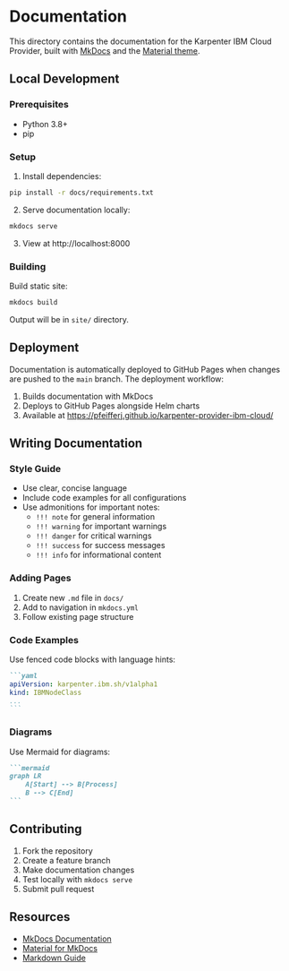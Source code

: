 # Documentation

This directory contains the documentation for the Karpenter IBM Cloud Provider, built with [MkDocs](https://www.mkdocs.org/) and the [Material theme](https://squidfunk.github.io/mkdocs-material/).

## Local Development

### Prerequisites

- Python 3.8+
- pip

### Setup

1. Install dependencies:
```bash
pip install -r docs/requirements.txt
```

2. Serve documentation locally:
```bash
mkdocs serve
```

3. View at http://localhost:8000

### Building

Build static site:
```bash
mkdocs build
```

Output will be in `site/` directory.

## Deployment

Documentation is automatically deployed to GitHub Pages when changes are pushed to the `main` branch. The deployment workflow:

1. Builds documentation with MkDocs
2. Deploys to GitHub Pages alongside Helm charts
3. Available at https://pfeifferj.github.io/karpenter-provider-ibm-cloud/

## Writing Documentation

### Style Guide

- Use clear, concise language
- Include code examples for all configurations
- Use admonitions for important notes:
  - `!!! note` for general information
  - `!!! warning` for important warnings
  - `!!! danger` for critical warnings
  - `!!! success` for success messages
  - `!!! info` for informational content

### Adding Pages

1. Create new `.md` file in `docs/`
2. Add to navigation in `mkdocs.yml`
3. Follow existing page structure

### Code Examples

Use fenced code blocks with language hints:

````markdown
```yaml
apiVersion: karpenter.ibm.sh/v1alpha1
kind: IBMNodeClass
...
```
````

### Diagrams

Use Mermaid for diagrams:

````markdown
```mermaid
graph LR
    A[Start] --> B[Process]
    B --> C[End]
```
````

## Contributing

1. Fork the repository
2. Create a feature branch
3. Make documentation changes
4. Test locally with `mkdocs serve`
5. Submit pull request

## Resources

- [MkDocs Documentation](https://www.mkdocs.org/)
- [Material for MkDocs](https://squidfunk.github.io/mkdocs-material/)
- [Markdown Guide](https://www.markdownguide.org/)